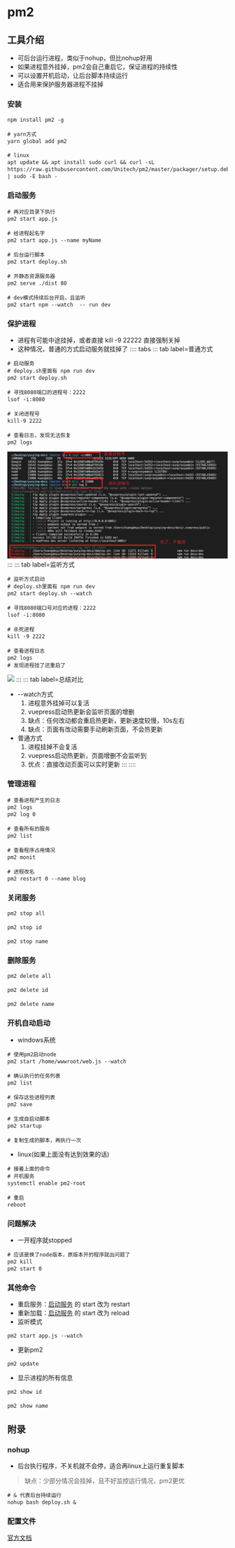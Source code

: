 # pm2

## 工具介绍
* 可后台运行进程，类似于nohup，但比nohup好用
* 如果进程意外挂掉，pm2会自己重启它，保证进程的持续性
* 可以设置开机启动，让后台脚本持续运行
* 适合用来保护服务器进程不挂掉
### 安装
```shell
npm install pm2 -g 

# yarn方式
yarn global add pm2

# linux
apt update && apt install sudo curl && curl -sL https://raw.githubusercontent.com/Unitech/pm2/master/packager/setup.deb.sh | sudo -E bash -
```

### 启动服务
```shell
# 再对应目录下执行
pm2 start app.js

# 给进程起名字
pm2 start app.js --name myName 

# 后台运行脚本
pm2 start deploy.sh

# 开静态资源服务器
pm2 serve ./dist 80

# dev模式持续后台开启，且监听
pm2 start npm --watch  -- run dev
```
### 保护进程
* 进程有可能中途挂掉，或者直接 kill -9 22222 直接强制关掉
* 这种情况，普通的方式启动服务就挂掉了
:::: tabs
::: tab label=普通方式
```shell
# 启动服务
# deploy.sh里面有 npm run dev
pm2 start deploy.sh

# 寻找8080端口的进程号：2222
lsof -i:8080

# 关闭进程号
kill-9 2222

# 查看日志，发现无法恢复
pm2 logs
```
![](./assets/pm2nowatch.png)
:::
::: tab label=监听方式
```shell
# 监听方式启动
# deploy.sh里面有 npm run dev
pm2 start deploy.sh --watch

# 寻找8080端口号对应的进程：2222
lsof -i:8080

# 杀死进程
kill -9 2222

# 查看进程日志
pm2 logs
# 发现进程挂了还重启了
```
![](./assets/pm2watch.png)
:::
::: tab label=总结对比
* --watch方式
    1. 进程意外挂掉可以复活
    2. vuepress启动热更新会监听页面的增删
    3. 缺点：任何改动都会重启热更新，更新速度较慢，10s左右
    4. 缺点：页面有改动需要手动刷新页面，不会热更新
* 普通方式
    1. 进程挂掉不会复活
    2. vuepress启动热更新，页面增删不会监听到
    3. 优点：直接改动页面可以实时更新
:::
::::
### 管理进程
```shell
# 查看进程产生的日志
pm2 logs
pm2 log 0

# 查看所有的服务
pm2 list

# 查看程序占用情况
pm2 monit

# 进程改名
pm2 restart 0 --name blog
```
### 关闭服务
```shell
pm2 stop all

pm2 stop id

pm2 stop name
```

### 删除服务
``` shell
pm2 delete all

pm2 delete id

pm2 delete name
```
### 开机自动启动
* windows系统
```shell
# 使用pm2启动node
pm2 start /home/wwwroot/web.js --watch

# 确认执行的任务列表
pm2 list

# 保存这些进程列表
pm2 save

# 生成自启动脚本
pm2 startup 

# 复制生成的脚本，再执行一次
```
* linux(如果上面没有达到效果的话)
```shell
# 接着上面的命令
# 开机服务
systemctl enable pm2-root

# 重启
reboot
```
### 问题解决
* 一开程序就stopped
```shell
# 应该是换了node版本，原版本开的程序就出问题了
pm2 kill
pm2 start 0
```
### 其他命令
* 重启服务：[启动服务](./pm2.html#启动服务) 的 start 改为 restart
* 重新加载：[启动服务](./pm2.html#启动服务) 的 start 改为 reload
* 监听模式
```shell
pm2 start app.js --watch
```
* 更新pm2
```shell
pm2 update
```
* 显示进程的所有信息
```shell
pm2 show id

pm2 show name
```






## 附录
### nohup
* 后台执行程序，不关机就不会停，适合再linux上运行重复脚本
> 缺点：少部分情况会挂掉，且不好监控运行情况，pm2更优

```shell
# & 代表后台持续运行
nohup bash deploy.sh &
```
### 配置文件
[官方文档](https://pm2.keymetrics.io/docs/usage/application-declaration/)
